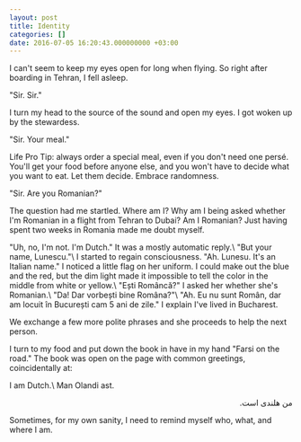 ```yaml
---
layout: post
title: Identity
categories: []
date: 2016-07-05 16:20:43.000000000 +03:00
---
```

I can't seem to keep my eyes open for long when flying. So right after boarding in Tehran, I fell asleep.

"Sir. Sir."

I turn my head to the source of the sound and open my eyes. I got woken up by the stewardess.

"Sir. Your meal."

Life Pro Tip: always order a special meal, even if you don't need one persé. You'll get your food before anyone else, and you won't have to decide what you want to eat. Let them decide. Embrace randomness.

"Sir. Are you Romanian?"

The question had me startled. Where am I? Why am I being asked whether I'm Romanian in a flight from Tehran to Dubai? Am I Romanian? Just having spent two weeks in Romania made me doubt myself.

"Uh, no, I'm not. I'm Dutch." It was a mostly automatic reply.\\
"But your name, Lunescu."\\
I started to regain consciousness. "Ah. Lunesu. It's an Italian name." I noticed a little flag on her uniform. I could make out the blue and the red, but the dim light made it impossible to tell the color in the middle from white or yellow.\\
"Ești Româncă?" I asked her whether she's Romanian.\\
"Da! Dar vorbești bine Româna?"\\
"Ah. Eu nu sunt Român, dar am locuit în București cam 5 ani de zile." I explain I've lived in Bucharest.

We exchange a few more polite phrases and she proceeds to help the next person.

I turn to my food and put down the book in have in my hand "Farsi on the road." The book was open on the page with common greetings, coincidentally at:

I am Dutch.\\
Man Olandi ast.
<div style="direction:rtl">من هلندی است.</div>

Sometimes, for my own sanity, I need to remind myself who, what, and where I am.
